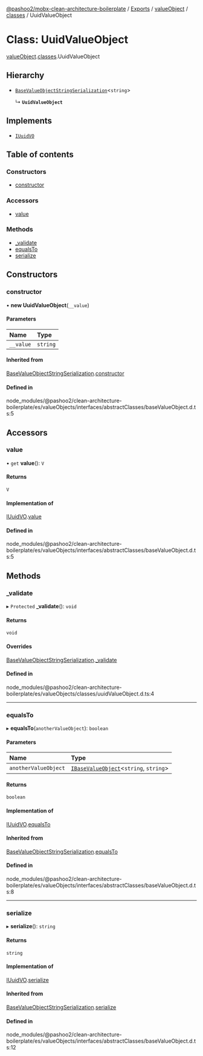 [@pashoo2/mobx-clean-architecture-boilerplate](../README.md) / [Exports](../modules.md) / [valueObject](../modules/valueobject.md) / [classes](../modules/valueobject.classes.md) / UuidValueObject

# Class: UuidValueObject

[valueObject](../modules/valueobject.md).[classes](../modules/valueobject.classes.md).UuidValueObject

## Hierarchy

- [`BaseValueObjectStringSerialization`](valueobject.interfaces.abstractclasses.basevalueobjectstringserialization.md)<`string`\>

  ↳ **`UuidValueObject`**

## Implements

- [`IUuidVO`](../interfaces/valueobject.interfaces.iuuidvo.md)

## Table of contents

### Constructors

- [constructor](valueobject.classes.uuidvalueobject.md#constructor)

### Accessors

- [value](valueobject.classes.uuidvalueobject.md#value)

### Methods

- [\_validate](valueobject.classes.uuidvalueobject.md#_validate)
- [equalsTo](valueobject.classes.uuidvalueobject.md#equalsto)
- [serialize](valueobject.classes.uuidvalueobject.md#serialize)

## Constructors

### constructor

• **new UuidValueObject**(`__value`)

#### Parameters

| Name | Type |
| :------ | :------ |
| `__value` | `string` |

#### Inherited from

[BaseValueObjectStringSerialization](valueobject.interfaces.abstractclasses.basevalueobjectstringserialization.md).[constructor](valueobject.interfaces.abstractclasses.basevalueobjectstringserialization.md#constructor)

#### Defined in

node_modules/@pashoo2/clean-architecture-boilerplate/es/valueObjects/interfaces/abstractClasses/baseValueObject.d.ts:5

## Accessors

### value

• `get` **value**(): `V`

#### Returns

`V`

#### Implementation of

[IUuidVO](../interfaces/valueobject.interfaces.iuuidvo.md).[value](../interfaces/valueobject.interfaces.iuuidvo.md#value)

#### Defined in

node_modules/@pashoo2/clean-architecture-boilerplate/es/valueObjects/interfaces/abstractClasses/baseValueObject.d.ts:5

## Methods

### \_validate

▸ `Protected` **_validate**(): `void`

#### Returns

`void`

#### Overrides

[BaseValueObjectStringSerialization](valueobject.interfaces.abstractclasses.basevalueobjectstringserialization.md).[_validate](valueobject.interfaces.abstractclasses.basevalueobjectstringserialization.md#_validate)

#### Defined in

node_modules/@pashoo2/clean-architecture-boilerplate/es/valueObjects/classes/uuidValueObject.d.ts:4

___

### equalsTo

▸ **equalsTo**(`anotherValueObject`): `boolean`

#### Parameters

| Name | Type |
| :------ | :------ |
| `anotherValueObject` | [`IBaseValueObject`](../interfaces/valueobject.interfaces.ibasevalueobject.md)<`string`, `string`\> |

#### Returns

`boolean`

#### Implementation of

[IUuidVO](../interfaces/valueobject.interfaces.iuuidvo.md).[equalsTo](../interfaces/valueobject.interfaces.iuuidvo.md#equalsto)

#### Inherited from

[BaseValueObjectStringSerialization](valueobject.interfaces.abstractclasses.basevalueobjectstringserialization.md).[equalsTo](valueobject.interfaces.abstractclasses.basevalueobjectstringserialization.md#equalsto)

#### Defined in

node_modules/@pashoo2/clean-architecture-boilerplate/es/valueObjects/interfaces/abstractClasses/baseValueObject.d.ts:8

___

### serialize

▸ **serialize**(): `string`

#### Returns

`string`

#### Implementation of

[IUuidVO](../interfaces/valueobject.interfaces.iuuidvo.md).[serialize](../interfaces/valueobject.interfaces.iuuidvo.md#serialize)

#### Inherited from

[BaseValueObjectStringSerialization](valueobject.interfaces.abstractclasses.basevalueobjectstringserialization.md).[serialize](valueobject.interfaces.abstractclasses.basevalueobjectstringserialization.md#serialize)

#### Defined in

node_modules/@pashoo2/clean-architecture-boilerplate/es/valueObjects/interfaces/abstractClasses/baseValueObject.d.ts:12
